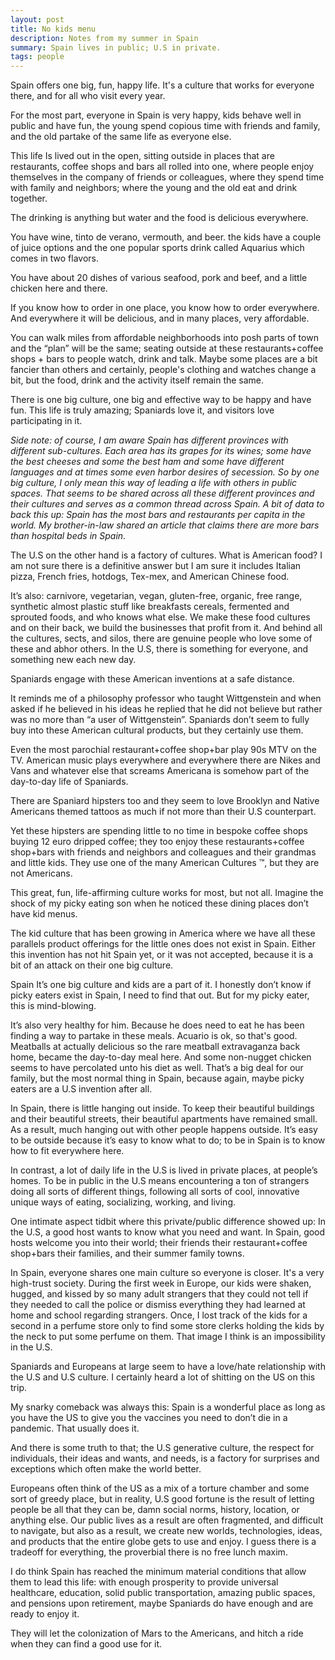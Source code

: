 ```yaml
---
layout: post
title: No kids menu 
description: Notes from my summer in Spain
summary: Spain lives in public; U.S in private.
tags: people
---
```



Spain offers one big, fun, happy life. It's a culture that works for everyone there, and for all who visit every year. 

For the most part, everyone in Spain is very happy, kids behave well in public and have fun, the young spend copious time with friends and family, and the old partake of the same life as everyone else.

This life Is lived out in the open, sitting outside in places that are restaurants, coffee shops and bars all rolled into one, where people enjoy themselves in the company of friends or colleagues, where they spend time with family and neighbors; where the young and the old eat and drink together. 

The drinking is anything but water and the food is delicious everywhere. 

You have wine, tinto de verano, vermouth, and beer. the kids have a couple of juice options and the one popular sports drink called Aquarius which comes in two flavors.

You have about 20 dishes of various seafood, pork and beef, and a little chicken here and there. 

If you know how to order in one place, you know how to order everywhere. And everywhere it will be delicious, and in many places, very affordable.

You can walk miles from affordable neighborhoods into posh parts of town and the “plan” will be the same; seating outside at these restaurants+coffee shops + bars to people watch, drink and talk. Maybe some places are a bit fancier than others and certainly, people's clothing and watches change a bit, but the food, drink and the activity itself remain the same.

There is one big culture, one big and effective way to be happy and have fun. This life is truly amazing; Spaniards love it, and visitors love participating in it. 

_Side note: of course, I am aware Spain has different provinces with different sub-cultures. Each area has its grapes for its wines; some have the best cheeses and some the best ham and some have different languages and at times some even harbor desires of secession. So by one big culture, I only mean this way of leading a life with others in public spaces. That seems to be shared across all these different provinces and their cultures and serves as a common thread across Spain. A bit of data to back this up: Spain has the most bars and restaurants per capita in the world. My brother-in-law shared an article that claims there are more bars than hospital beds in Spain_.

The U.S on the other hand is a factory of cultures. What is American food? I am not sure there is a definitive answer but I am sure it includes Italian pizza, French fries, hotdogs, Tex-mex, and American Chinese food.

 It’s also: carnivore, vegetarian, vegan, gluten-free, organic, free range, synthetic almost plastic stuff like breakfasts cereals, fermented and sprouted foods, and who knows what else. We make these food cultures and on their back, we build the businesses that profit from it. And behind all the cultures, sects, and silos, there are genuine people who love some of these and abhor others. In the U.S, there is something for everyone, and something new each new day.

Spaniards engage with these American inventions at a safe distance. 

It reminds me of a philosophy professor who taught Wittgenstein and when asked if he believed in his ideas he replied that he did not believe but rather was no more than  “a user of Wittgenstein”. Spaniards don’t seem to fully buy into these American cultural products, but they certainly use them.

Even the most parochial restaurant+coffee shop+bar play 90s MTV on the TV. American music plays everywhere and everywhere there are Nikes and Vans and whatever else that screams Americana is somehow part of the day-to-day life of Spaniards.

There are Spaniard hipsters too and they seem to love Brooklyn and Native Americans themed tattoos as much if not more than their U.S counterpart. 

Yet these hipsters are spending little to no time in bespoke coffee shops buying 12 euro dripped coffee; they too enjoy these restaurants+coffee shop+bars with friends and neighbors and colleagues and their grandmas and little kids. They use one of the many American Cultures ™,  but they are not Americans.

This great, fun, life-affirming culture works for most, but not all. Imagine the shock of my picky eating son when he noticed these dining places don’t have kid menus.

The kid culture that has been growing in America where we have all these parallels product offerings for the little ones does not exist in Spain. Either this invention has not hit Spain yet, or it was not accepted, because it is a bit of an attack on their one big culture.

Spain It’s one big culture and kids are a part of it. I honestly don’t know if picky eaters exist in Spain, I need to find that out. But for my picky eater, this is mind-blowing.

It’s also very healthy for him. Because he does need to eat he has been finding a way to partake in these meals. Acuario is ok, so that's good. Meatballs at actually delicious so the rare meatball extravaganza back home, became the day-to-day meal here. And some non-nugget chicken seems to have percolated unto his diet as well. That’s a big deal for our family, but the most normal thing in Spain,  because again, maybe picky eaters are a U.S invention after all. 

In Spain, there is little hanging out inside. To keep their beautiful buildings and their beautiful streets,  their beautiful apartments have remained small. As a result,  much hanging out with other people happens outside. It’s easy to be outside because it’s easy to know what to do; to be in Spain is to know how to fit everywhere here. 

In contrast, a lot of daily life in the U.S is lived in private places, at people’s homes. To be in public in the U.S means encountering a ton of strangers doing all sorts of different things, following all sorts of cool, innovative unique ways of eating, socializing, working, and living. 

One intimate aspect tidbit where this private/public difference showed up: In the U.S, a good host wants to know what you need and want. In Spain,  good hosts welcome you into their world; their friends their restaurant+coffee shop+bars their families, and their summer family towns.

In Spain, everyone shares one main culture so everyone is closer. It's a very high-trust society. During the first week in Europe, our kids were shaken, hugged, and kissed by so many adult strangers that they could not tell if they needed to call the police or dismiss everything they had learned at home and school regarding strangers. Once, I lost track of the kids for a second in a perfume store only to find some store clerks holding the kids by the neck to put some perfume on them. That image I think is an impossibility in the U.S. 

Spaniards and Europeans at large seem to have a love/hate relationship with the U.S and U.S culture. I certainly heard a  lot of shitting on the US on this trip.

 My snarky comeback was always this: Spain is a wonderful place as long as you have the US to give you the vaccines you need to don’t die in a pandemic. That usually does it. 

And there is some truth to that; the U.S generative culture, the respect for individuals, their ideas and wants, and needs,  is a factory for surprises and exceptions which often make the world better. 

 Europeans often think of the US as a mix of a torture chamber and some sort of greedy place,  but in reality, U.S good fortune is the result of letting people be all that they can be, damn social norms, history, location, or anything else. Our public lives as a result are often fragmented, and difficult to navigate, but also as a result, we create new worlds, technologies, ideas, and products that the entire globe gets to use and enjoy. I guess there is a tradeoff for everything, the proverbial there is no free lunch maxim.

I do think Spain has reached the minimum material conditions that allow them to lead this life: with enough prosperity to provide universal healthcare, education, solid public transportation, amazing public spaces, and pensions upon retirement, maybe Spaniards do have enough and are ready to enjoy it. 

 They will let the colonization of Mars to the Americans, and hitch a ride when they can find a good use for it. 
